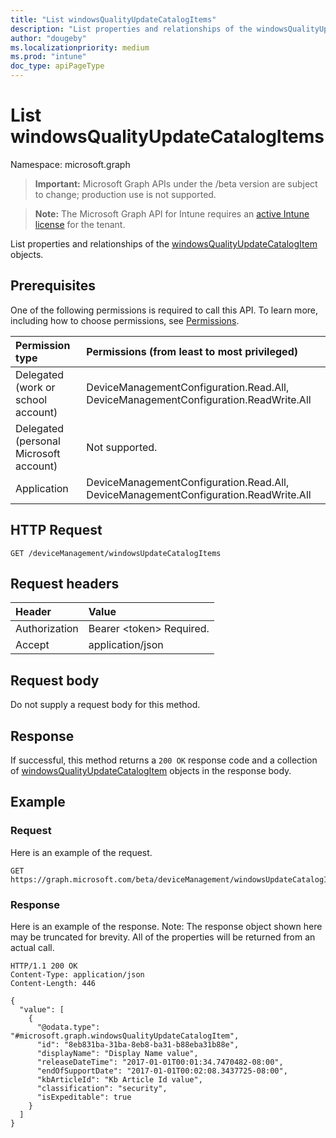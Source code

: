 ```yaml
---
title: "List windowsQualityUpdateCatalogItems"
description: "List properties and relationships of the windowsQualityUpdateCatalogItem objects."
author: "dougeby"
ms.localizationpriority: medium
ms.prod: "intune"
doc_type: apiPageType
---
```


# List windowsQualityUpdateCatalogItems

Namespace: microsoft.graph

> **Important:** Microsoft Graph APIs under the /beta version are subject to change; production use is not supported.

> **Note:** The Microsoft Graph API for Intune requires an [active Intune license](https://go.microsoft.com/fwlink/?linkid=839381) for the tenant.

List properties and relationships of the [windowsQualityUpdateCatalogItem](../resources/intune-softwareupdate-windowsqualityupdatecatalogitem.md) objects.

## Prerequisites
One of the following permissions is required to call this API. To learn more, including how to choose permissions, see [Permissions](/graph/permissions-reference).

|Permission type|Permissions (from least to most privileged)|
|:---|:---|
|Delegated (work or school account)|DeviceManagementConfiguration.Read.All, DeviceManagementConfiguration.ReadWrite.All|
|Delegated (personal Microsoft account)|Not supported.|
|Application|DeviceManagementConfiguration.Read.All, DeviceManagementConfiguration.ReadWrite.All|

## HTTP Request
<!-- {
  "blockType": "ignored"
}
-->
``` http
GET /deviceManagement/windowsUpdateCatalogItems
```

## Request headers
|Header|Value|
|:---|:---|
|Authorization|Bearer &lt;token&gt; Required.|
|Accept|application/json|

## Request body
Do not supply a request body for this method.

## Response
If successful, this method returns a `200 OK` response code and a collection of [windowsQualityUpdateCatalogItem](../resources/intune-softwareupdate-windowsqualityupdatecatalogitem.md) objects in the response body.

## Example

### Request
Here is an example of the request.
``` http
GET https://graph.microsoft.com/beta/deviceManagement/windowsUpdateCatalogItems
```

### Response
Here is an example of the response. Note: The response object shown here may be truncated for brevity. All of the properties will be returned from an actual call.
``` http
HTTP/1.1 200 OK
Content-Type: application/json
Content-Length: 446

{
  "value": [
    {
      "@odata.type": "#microsoft.graph.windowsQualityUpdateCatalogItem",
      "id": "8eb831ba-31ba-8eb8-ba31-b88eba31b88e",
      "displayName": "Display Name value",
      "releaseDateTime": "2017-01-01T00:01:34.7470482-08:00",
      "endOfSupportDate": "2017-01-01T00:02:08.3437725-08:00",
      "kbArticleId": "Kb Article Id value",
      "classification": "security",
      "isExpeditable": true
    }
  ]
}
```



